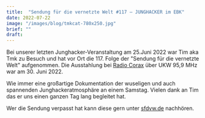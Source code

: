 ```yaml
---
title:  "Sendung für die vernetzte Welt #117 – JUNGHACKER im EBK"
date: 2022-07-22
image: "/images/blog/tmkcat-780x250.jpg"
brief: ""
draft: 
---
```


Bei unserer letzten Junghacker-Veranstaltung am 25.Juni 2022 war Tim aka Tmk zu Besuch und hat vor Ort die 117. Folge der "Sendung für die vernetzte Welt" aufgenommen. Die Ausstahlung bei [Radio Corax](https://radiocorax.de) über UKW 95,9 MHz war am 30. Juni 2022.

Wie immer eine großartige Dokumentation der wuseligen und auch spannenden Junghackeratmosphäre an einem Samstag. Vielen dank an Tim das er uns einen ganzen Tag lang begleitet hat.

Wer die Sendung verpasst hat kann diese gern unter [sfdvw.de](https://sfdvw.de/blog/2022-06/sfdvw-117-junghacker-im-ebk/) nachhören.
